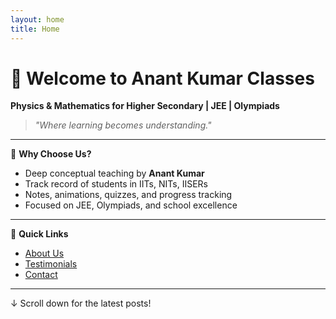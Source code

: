 ```yaml
---
layout: home
title: Home
---
```


# 👋 Welcome to Anant Kumar Classes

**Physics & Mathematics for Higher Secondary | JEE | Olympiads**

> *"Where learning becomes understanding."*

---

🎯 **Why Choose Us?**
- Deep conceptual teaching by **Anant Kumar**
- Track record of students in IITs, NITs, IISERs
- Notes, animations, quizzes, and progress tracking
- Focused on JEE, Olympiads, and school excellence

---

📌 **Quick Links**
- [About Us](/about/)
- [Testimonials](/testimonials/)
- [Contact](mailto:you@example.com)

---

↓ Scroll down for the latest posts!

